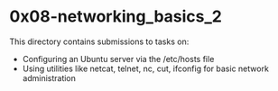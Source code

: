 # 0x08-networking_basics_2
This directory contains submissions to tasks on: 
- Configuring an Ubuntu server via the /etc/hosts file
- Using utilities like netcat, telnet, nc, cut, ifconfig for basic network administration